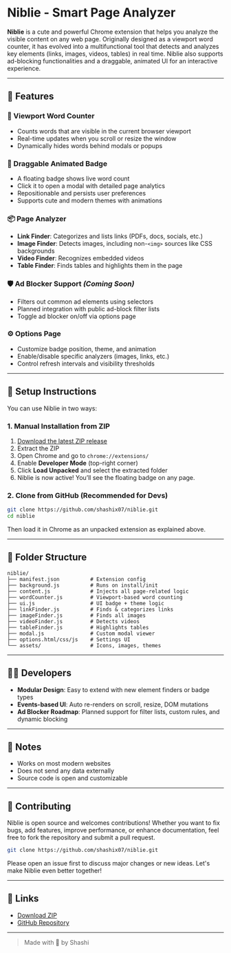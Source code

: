 # Niblie - Smart Page Analyzer

**Niblie** is a cute and powerful Chrome extension that helps you analyze the visible content on any web page. Originally designed as a viewport word counter, it has evolved into a multifunctional tool that detects and analyzes key elements (links, images, videos, tables) in real time. Niblie also supports ad-blocking functionalities and a draggable, animated UI for an interactive experience.

---

## 🌟 Features

### 🔢 Viewport Word Counter

* Counts words that are visible in the current browser viewport
* Real-time updates when you scroll or resize the window
* Dynamically hides words behind modals or popups

### 🎨 Draggable Animated Badge

* A floating badge shows live word count
* Click it to open a modal with detailed page analytics
* Repositionable and persists user preferences
* Supports cute and modern themes with animations

### 📦 Page Analyzer

* **Link Finder**: Categorizes and lists links (PDFs, docs, socials, etc.)
* **Image Finder**: Detects images, including non-`<img>` sources like CSS backgrounds
* **Video Finder**: Recognizes embedded videos
* **Table Finder**: Finds tables and highlights them in the page

### 🛡️ Ad Blocker Support *(Coming Soon)*

* Filters out common ad elements using selectors
* Planned integration with public ad-block filter lists
* Toggle ad blocker on/off via options page

### ⚙️ Options Page

* Customize badge position, theme, and animation
* Enable/disable specific analyzers (images, links, etc.)
* Control refresh intervals and visibility thresholds

---

## 🔧 Setup Instructions

You can use Niblie in two ways:

### 1. Manual Installation from ZIP

1. [Download the latest ZIP release](https://github.com/shashiX07/Niblie/releases/download/chrome-extension/Niblie.zip)&#x20;
2. Extract the ZIP
3. Open Chrome and go to `chrome://extensions/`
4. Enable **Developer Mode** (top-right corner)
5. Click **Load Unpacked** and select the extracted folder
6. Niblie is now active! You’ll see the floating badge on any page.

### 2. Clone from GitHub (Recommended for Devs)

```bash
git clone https://github.com/shashix07/niblie.git
cd niblie
```

Then load it in Chrome as an unpacked extension as explained above.

---

## 📁 Folder Structure

```
niblie/
├── manifest.json          # Extension config
├── background.js          # Runs on install/init
├── content.js             # Injects all page-related logic
├── wordCounter.js         # Viewport-based word counting
├── ui.js                  # UI badge + theme logic
├── linkFinder.js          # Finds & categorizes links
├── imageFinder.js         # Finds all images
├── videoFinder.js         # Detects videos
├── tableFinder.js         # Highlights tables
├── modal.js               # Custom modal viewer
├── options.html/css/js    # Settings UI
└── assets/                # Icons, images, themes
```

---

## 👨‍💻 Developers

* **Modular Design**: Easy to extend with new element finders or badge types
* **Events-based UI**: Auto re-renders on scroll, resize, DOM mutations
* **Ad Blocker Roadmap**: Planned support for filter lists, custom rules, and dynamic blocking

---

## 📌 Notes

* Works on most modern websites
* Does not send any data externally
* Source code is open and customizable

---

## 🤝 Contributing

Niblie is open source and welcomes contributions! Whether you want to fix bugs, add features, improve performance, or enhance documentation, feel free to fork the repository and submit a pull request.

```bash
git clone https://github.com/shashix07/niblie.git
```

Please open an issue first to discuss major changes or new ideas. Let's make Niblie even better together!

---

## 📎 Links

* [Download ZIP](https://github.com/shashiX07/Niblie/releases/download/chrome-extension/Niblie.zip)&#x20;
* [GitHub Repository](https://github.com/shashix07/Niblie)&#x20;

---

> Made with 💖 by Shashi
